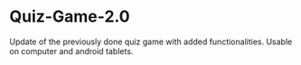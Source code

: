 # Quiz-Game-2.0
Update of the previously done quiz game with added functionalities. Usable on computer and android tablets.
